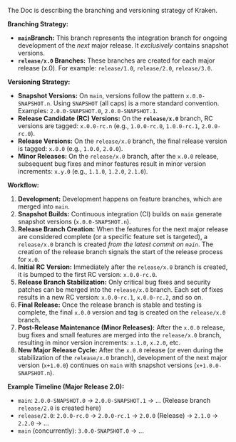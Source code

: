 The Doc is describing the branching and versioning strategy of Kraken.

**Branching Strategy:**

*   **`main`Branch:** This branch represents the integration branch for ongoing development of the *next* major release. It *exclusively* contains snapshot versions.
*   **`release/x.0` Branches:** These branches are created for each major release (x.0). For example: `release/1.0`, `release/2.0`, `release/3.0`.

**Versioning Strategy:**

*   **Snapshot Versions:** On `main`, versions follow the pattern `x.0.0-SNAPSHOT.n`. Using `SNAPSHOT` (all caps) is a more standard convention. Examples: `2.0.0-SNAPSHOT.0`, `2.0.0-SNAPSHOT.1`.
*   **Release Candidate (RC) Versions:** On the **`release/x.0`** branch, RC versions are tagged: `x.0.0-rc.n` (e.g., `1.0.0-rc.0`, `1.0.0-rc.1`, `2.0.0-rc.0`).
*   **Release Versions:** On the `release/x.0` branch, the final release version is tagged: `x.0.0` (e.g., `1.0.0`, `2.0.0`).
*   **Minor Releases:** On the `release/x.0` branch, after the `x.0.0` release, subsequent bug fixes and minor features result in minor version increments: `x.y.0` (e.g., `1.1.0`, `1.2.0`, `2.1.0`).

**Workflow:**

1.  **Development:** Development happens on feature branches, which are merged into `main`.
2.  **Snapshot Builds:** Continuous integration (CI) builds on `main` generate snapshot versions (`x.0.0-SNAPSHOT.n`).
3.  **Release Branch Creation:** When the features for the next major release are considered complete (or a specific feature set is targeted), a `release/x.0` branch is created *from the latest commit on `main`*. The creation of the release branch signals the start of the release process for `x.0`.
4.  **Initial RC Version:** Immediately after the `release/x.0` branch is created, it is bumped to the first RC version: `x.0.0-rc.0`.
5.  **Release Branch Stabilization:** Only critical bug fixes and security patches can be merged into the `release/x.0` branch. Each set of fixes results in a new RC version: `x.0.0-rc.1`, `x.0.0-rc.2`, and so on.
6.  **Final Release:** Once the release branch is stable and testing is complete, the final `x.0.0` version and tag is created on the `release/x.0` branch.
7.  **Post-Release Maintenance (Minor Releases):** After the `x.0.0` release, bug fixes and small features are merged into the `release/x.0` branch, resulting in minor version increments: `x.1.0`, `x.2.0`, etc.
8.  **New Major Release Cycle:** After the `x.0.0` release (or even during the stabilization of the `release/x.0` branch), development of the next major version (`x+1.0.0`) continues on `main` with snapshot versions (`x+1.0.0-SNAPSHOT.n`).


**Example Timeline (Major Release 2.0):**

*   `main`: `2.0.0-SNAPSHOT.0` -> `2.0.0-SNAPSHOT.1` -> ... (Release branch `release/2.0` is created here)
*   `release/2.0`: `2.0.0-rc.0` -> `2.0.0-rc.1` -> `2.0.0` (Release) -> `2.1.0` -> `2.2.0` -> ...
*   `main` (concurrently): `3.0.0-SNAPSHOT.0` -> ...


